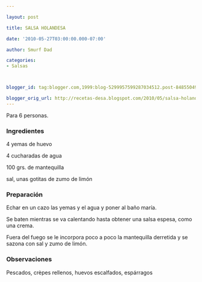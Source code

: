 ```yaml
---

layout: post

title: SALSA HOLANDESA

date: '2010-05-27T03:00:00.000-07:00'

author: Smurf Dad

categories:
- Salsas



blogger_id: tag:blogger.com,1999:blog-5299957599287034512.post-8485504901432596090

blogger_orig_url: http://recetas-desa.blogspot.com/2010/05/salsa-holandesa.html
---
```


Para 6 personas.

<h3>Ingredientes</h3>

4 yemas de huevo

4 cucharadas de agua

100 grs. de mantequilla

sal, unas gotitas de zumo de limón

<h3>Preparación</h3>

Echar en un cazo las yemas y el agua y poner al baño maría.

Se baten mientras se va calentando hasta obtener una salsa espesa, como una crema.

Fuera del fuego se le incorpora poco a poco la mantequilla derretida y se sazona con sal y zumo de limón.

<h3>Observaciones</h3>

Pescados, cr&egrave;pes rellenos, huevos escalfados, espárragos

